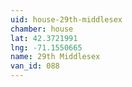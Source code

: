 ```yaml
---
uid: house-29th-middlesex
chamber: house
lat: 42.3721991
lng: -71.1550665
name: 29th Middlesex
van_id: 088
---
```

